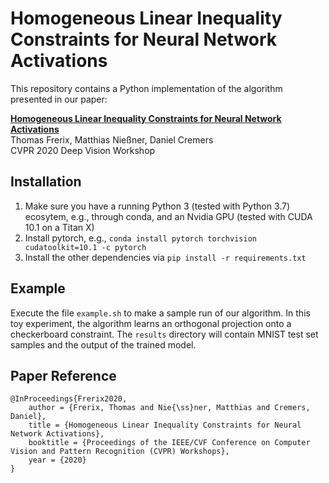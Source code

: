Homogeneous Linear Inequality Constraints for Neural Network Activations
================
This repository contains a Python implementation of the algorithm presented in our paper:

[**Homogeneous Linear Inequality Constraints for Neural Network Activations**](https://openaccess.thecvf.com/content_CVPRW_2020/papers/w45/Frerix_Homogeneous_Linear_Inequality_Constraints_for_Neural_Network_Activations_CVPRW_2020_paper.pdf)<br>
Thomas Frerix, Matthias Nießner, Daniel Cremers<br>
CVPR 2020 Deep Vision Workshop


Installation
-------------------
1. Make sure you have a running Python 3 (tested with Python 3.7) ecosytem, e.g., through conda, and an Nvidia GPU (tested with CUDA 10.1  on a Titan X)
2. Install pytorch, e.g., `conda install pytorch torchvision cudatoolkit=10.1 -c pytorch`
3. Install the other dependencies via `pip install -r requirements.txt`

Example
-------------------
Execute the file `example.sh` to make a sample run of our algorithm. 
In this toy experiment, the algorithm learns an orthogonal projection onto a checkerboard constraint.
The `results` directory will contain MNIST test set samples and the output of the trained model.

Paper Reference
-------------------
```
@InProceedings{Frerix2020,
    author = {Frerix, Thomas and Nie{\ss}ner, Matthias and Cremers, Daniel},
    title = {Homogeneous Linear Inequality Constraints for Neural Network Activations},
    booktitle = {Proceedings of the IEEE/CVF Conference on Computer Vision and Pattern Recognition (CVPR) Workshops},
    year = {2020}
}
```
